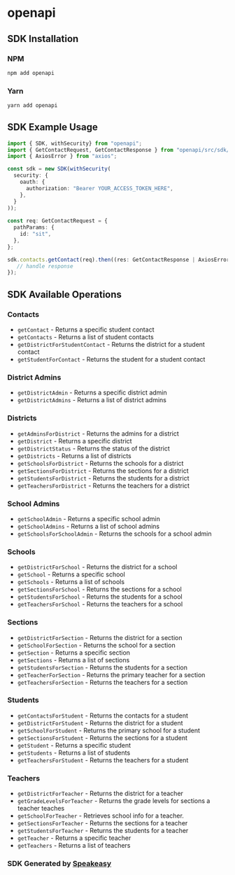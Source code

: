 # openapi

<!-- Start SDK Installation -->
## SDK Installation

### NPM

```bash
npm add openapi
```

### Yarn

```bash
yarn add openapi
```
<!-- End SDK Installation -->

## SDK Example Usage
<!-- Start SDK Example Usage -->
```typescript
import { SDK, withSecurity} from "openapi";
import { GetContactRequest, GetContactResponse } from "openapi/src/sdk/models/operations";
import { AxiosError } from "axios";

const sdk = new SDK(withSecurity(
  security: {
    oauth: {
      authorization: "Bearer YOUR_ACCESS_TOKEN_HERE",
    },
  }
));
    
const req: GetContactRequest = {
  pathParams: {
    id: "sit",
  },
};

sdk.contacts.getContact(req).then((res: GetContactResponse | AxiosError) => {
   // handle response
});
```
<!-- End SDK Example Usage -->

<!-- Start SDK Available Operations -->
## SDK Available Operations

### Contacts

* `getContact` - Returns a specific student contact
* `getContacts` - Returns a list of student contacts
* `getDistrictForStudentContact` - Returns the district for a student contact
* `getStudentForContact` - Returns the student for a student contact

### District Admins

* `getDistrictAdmin` - Returns a specific district admin
* `getDistrictAdmins` - Returns a list of district admins

### Districts

* `getAdminsForDistrict` - Returns the admins for a district
* `getDistrict` - Returns a specific district
* `getDistrictStatus` - Returns the status of the district
* `getDistricts` - Returns a list of districts
* `getSchoolsForDistrict` - Returns the schools for a district
* `getSectionsForDistrict` - Returns the sections for a district
* `getStudentsForDistrict` - Returns the students for a district
* `getTeachersForDistrict` - Returns the teachers for a district

### School Admins

* `getSchoolAdmin` - Returns a specific school admin
* `getSchoolAdmins` - Returns a list of school admins
* `getSchoolsForSchoolAdmin` - Returns the schools for a school admin

### Schools

* `getDistrictForSchool` - Returns the district for a school
* `getSchool` - Returns a specific school
* `getSchools` - Returns a list of schools
* `getSectionsForSchool` - Returns the sections for a school
* `getStudentsForSchool` - Returns the students for a school
* `getTeachersForSchool` - Returns the teachers for a school

### Sections

* `getDistrictForSection` - Returns the district for a section
* `getSchoolForSection` - Returns the school for a section
* `getSection` - Returns a specific section
* `getSections` - Returns a list of sections
* `getStudentsForSection` - Returns the students for a section
* `getTeacherForSection` - Returns the primary teacher for a section
* `getTeachersForSection` - Returns the teachers for a section

### Students

* `getContactsForStudent` - Returns the contacts for a student
* `getDistrictForStudent` - Returns the district for a student
* `getSchoolForStudent` - Returns the primary school for a student
* `getSectionsForStudent` - Returns the sections for a student
* `getStudent` - Returns a specific student
* `getStudents` - Returns a list of students
* `getTeachersForStudent` - Returns the teachers for a student

### Teachers

* `getDistrictForTeacher` - Returns the district for a teacher
* `getGradeLevelsForTeacher` - Returns the grade levels for sections a teacher teaches
* `getSchoolForTeacher` - Retrieves school info for a teacher.
* `getSectionsForTeacher` - Returns the sections for a teacher
* `getStudentsForTeacher` - Returns the students for a teacher
* `getTeacher` - Returns a specific teacher
* `getTeachers` - Returns a list of teachers

<!-- End SDK Available Operations -->

### SDK Generated by [Speakeasy](https://docs.speakeasyapi.dev/docs/using-speakeasy/client-sdks)
